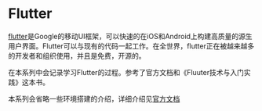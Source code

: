 
# Flutter

[flutter](https://flutterchina.club/)是Google的移动UI框架，可以快速的在iOS和Android上构建高质量的源生用户界面。Flutter可以与现有的代码一起工作。在全世界，flutter正在被越来越多的开发者和组织使用，并且是免费，开源的。

在本系列中会记录学习Flutter的过程。参考了官方文档和《Fluuter技术与入门实践》这本书。

本系列会省略一些环境搭建的介绍，详细介绍见[官方文档](https://flutterchina.club/get-started/install/)